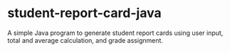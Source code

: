 # student-report-card-java
A simple Java program to generate student report cards using user input, total and average calculation, and grade assignment.

